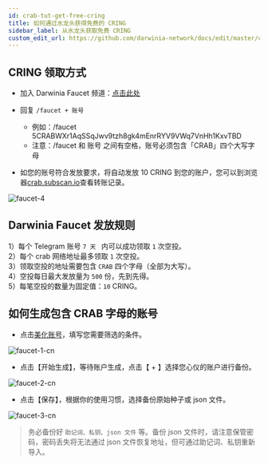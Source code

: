 ```yaml
---
id: crab-tut-get-free-cring
title: 如何通过水龙头获得免费的 CRING
sidebar_label: 从水龙头获取免费 CRING
custom_edit_url: https://github.com/darwinia-network/docs/edit/master/content/zh-CN/crab-tut-get-free-cring.md
---
```

## CRING 领取方式

- 加入 Darwinia Faucet 频道：[点击此处](https://t.me/DarwiniaFaucet)
- 回复 `/faucet + 账号 `
  - 例如：/faucet 5CRABWXr1AqSSqJwv9tzh8gk4mEnrRYV9VWq7VnHh1KxvTBD
  - 注意：/faucet 和 账号 之间有空格，账号必须包含「CRAB」四个大写字母

- 如您的账号符合发放要求，将自动发放 10 CRING 到您的账户，您可以到浏览器[crab.subscan.io](https://crab.subscan.io/)查看转账记录。

![faucet-4](assets/faucet-4.png)

## Darwinia Faucet 发放规则

1）每个 Telegram 账号 `7 天 ` 内可以成功领取 `1` 次空投。  
2）每个 crab 网络地址最多领取 `1` 次空投。  
3）领取空投的地址需要包含 `CRAB` 四个字母（全部为大写）。  
4）空投每日最大发放量为 `500` 份，先到先得。  
5）每笔空投的数量为固定值：`10` CRING。  

## 如何生成包含 CRAB 字母的账号

- 点击[美化账号](https://apps.darwinia.network/#/vanity)，填写您需要筛选的条件。

![faucet-1-cn](assets/faucet-1-cn.png)

- 点击【开始生成】，等待账户生成，点击【 + 】选择您心仪的账户进行备份。

![faucet-2-cn](assets/faucet-2-cn.png)

- 点击【保存】，根据你的使用习惯，选择备份原始种子或 json 文件。   

![faucet-3-cn](assets/faucet-3-cn.png)

   > 务必备份好 ` 助记词、私钥、json 文件 ` 等。备份 json 文件时，请注意保管密码，密码丢失将无法通过 json 文件恢复地址，但可通过助记词、私钥重新导入。
>
